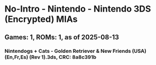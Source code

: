 # No-Intro - Nintendo - Nintendo 3DS (Encrypted) MIAs
## Games: 1, ROMs: 1, as of 2025-08-13

### Nintendogs + Cats - Golden Retriever & New Friends (USA) (En,Fr,Es) (Rev 1).3ds, CRC: 8a8c391b
